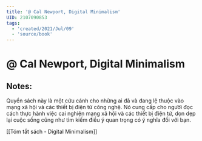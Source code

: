 ```yaml
---
title: '@ Cal Newport, Digital Minimalism'
UID: 2107090853
tags:
  - 'created/2021/Jul/09'
  - 'source/book'
---
```

# @ Cal Newport, Digital Minimalism

## Notes:
Quyển sách này là một cứu cánh cho những ai đã và đang lệ thuộc vào mạng xã hội và các thiết bị điện tử công nghệ. Nó cung cấp cho người đọc cách thực hành việc cai nghiện mạng xã hội và các thiết bị điện tử, dọn dẹp lại cuộc sống cũng như tìm kiếm điều ý quan trọng có ý nghĩa đối với bạn.

[[Tóm tắt sách - Digital Minimalism]]